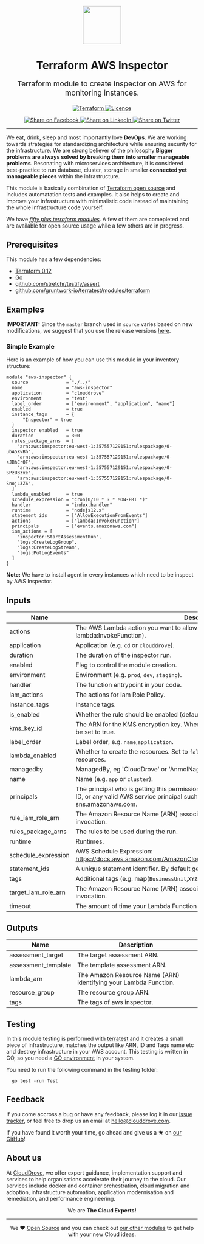 <!-- This file was automatically generated by the `geine`. Make all changes to `README.yaml` and run `make readme` to rebuild this file. -->

<p align="center"> <img src="https://user-images.githubusercontent.com/50652676/62349836-882fef80-b51e-11e9-99e3-7b974309c7e3.png" width="100" height="100"></p>


<h1 align="center">
    Terraform AWS Inspector
</h1>

<p align="center" style="font-size: 1.2rem;">
    Terraform module to create Inspector on AWS for monitoring instances.
     </p>

<p align="center">

<a href="https://www.terraform.io">
  <img src="https://img.shields.io/badge/Terraform-v0.12-green" alt="Terraform">
</a>
<a href="LICENSE.md">
  <img src="https://img.shields.io/badge/License-MIT-blue.svg" alt="Licence">
</a>


</p>
<p align="center">

<a href='https://facebook.com/sharer/sharer.php?u=https://github.com/clouddrove/clouddrove/terraform-aws-secure-baseline/modules/inspector'>
  <img title="Share on Facebook" src="https://user-images.githubusercontent.com/50652676/62817743-4f64cb80-bb59-11e9-90c7-b057252ded50.png" />
</a>
<a href='https://www.linkedin.com/shareArticle?mini=true&title=Terraform+AWS+Inspector&url=https://github.com/clouddrove/clouddrove/terraform-aws-secure-baseline/modules/inspector'>
  <img title="Share on LinkedIn" src="https://user-images.githubusercontent.com/50652676/62817742-4e339e80-bb59-11e9-87b9-a1f68cae1049.png" />
</a>
<a href='https://twitter.com/intent/tweet/?text=Terraform+AWS+Inspector&url=https://github.com/clouddrove/clouddrove/terraform-aws-secure-baseline/modules/inspector'>
  <img title="Share on Twitter" src="https://user-images.githubusercontent.com/50652676/62817740-4c69db00-bb59-11e9-8a79-3580fbbf6d5c.png" />
</a>

</p>
<hr>


We eat, drink, sleep and most importantly love **DevOps**. We are working towards strategies for standardizing architecture while ensuring security for the infrastructure. We are strong believer of the philosophy <b>Bigger problems are always solved by breaking them into smaller manageable problems</b>. Resonating with microservices architecture, it is considered best-practice to run database, cluster, storage in smaller <b>connected yet manageable pieces</b> within the infrastructure.

This module is basically combination of [Terraform open source](https://www.terraform.io/) and includes automatation tests and examples. It also helps to create and improve your infrastructure with minimalistic code instead of maintaining the whole infrastructure code yourself.

We have [*fifty plus terraform modules*][terraform_modules]. A few of them are comepleted and are available for open source usage while a few others are in progress.




## Prerequisites

This module has a few dependencies:

- [Terraform 0.12](https://learn.hashicorp.com/terraform/getting-started/install.html)
- [Go](https://golang.org/doc/install)
- [github.com/stretchr/testify/assert](https://github.com/stretchr/testify)
- [github.com/gruntwork-io/terratest/modules/terraform](https://github.com/gruntwork-io/terratest)







## Examples


**IMPORTANT:** Since the `master` branch used in `source` varies based on new modifications, we suggest that you use the release versions [here](https://github.com/clouddrove/clouddrove/terraform-aws-secure-baseline/modules/inspector/releases).


### Simple Example
Here is an example of how you can use this module in your inventory structure:
  ```hcl
  module "aws-inspector" {
    source              = "./../"
    name                = "aws-inspector"
    application         = "clouddrove"
    environment         = "test"
    label_order         = ["environment", "application", "name"]
    enabled             = true
    instance_tags       = {
        "Inspector" = true
    }
    inspector_enabled   = true
    duration            = 300
    rules_package_arns  = [
      "arn:aws:inspector:eu-west-1:357557129151:rulespackage/0-ubA5XvBh",
      "arn:aws:inspector:eu-west-1:357557129151:rulespackage/0-sJBhCr0F",
      "arn:aws:inspector:eu-west-1:357557129151:rulespackage/0-SPzU33xe",
      "arn:aws:inspector:eu-west-1:357557129151:rulespackage/0-SnojL3Z6",
    ]
    lambda_enabled      = true
    schedule_expression = "cron(0/10 * ? * MON-FRI *)"
    handler             = "index.handler"
    runtime             = "nodejs12.x"
    statement_ids       = ["AllowExecutionFromEvents"]
    actions             = ["lambda:InvokeFunction"]
    principals          = ["events.amazonaws.com"]
    iam_actions = [
      "inspector:StartAssessmentRun",
      "logs:CreateLogGroup",
      "logs:CreateLogStream",
      "logs:PutLogEvents"
    ]
  }
  ```
**Note:** We have to install agent in every instances which need to be inspect by AWS Inspector.






## Inputs

| Name | Description | Type | Default | Required |
|------|-------------|:----:|:-----:|:-----:|
| actions | The AWS Lambda action you want to allow in this statement. (e.g. lambda:InvokeFunction). | list(string) | `<list>` | no |
| application | Application (e.g. `cd` or `clouddrove`). | string | `` | no |
| duration | The duration of the inspector run. | number | `3600` | no |
| enabled | Flag to control the module creation. | bool | `false` | no |
| environment | Environment (e.g. `prod`, `dev`, `staging`). | string | `` | no |
| handler | The function entrypoint in your code. | string | `` | no |
| iam_actions | The actions for Iam Role Policy. | list | `<list>` | no |
| instance_tags | Instance tags. | map | `<map>` | no |
| is_enabled | Whether the rule should be enabled (defaults to true). | bool | `true` | no |
| kms_key_id | The ARN for the KMS encryption key. When specifying kms_key_id, encrypted needs to be set to true. | string | `` | no |
| label_order | Label order, e.g. `name`,`application`. | list | `<list>` | no |
| lambda_enabled | Whether to create the resources. Set to `false` to prevent the module from creating any resources. | bool | `true` | no |
| managedby | ManagedBy, eg 'CloudDrove' or 'AnmolNagpal'. | string | `anmol@clouddrove.com` | no |
| name | Name  (e.g. `app` or `cluster`). | string | `` | no |
| principals | The principal who is getting this permission. e.g. s3.amazonaws.com, an AWS account ID, or any valid AWS service principal such as events.amazonaws.com or sns.amazonaws.com. | list(string) | `<list>` | no |
| rule_iam_role_arn | The Amazon Resource Name (ARN) associated with the role that is used for target invocation. | string | `` | no |
| rules_package_arns | The rules to be used during the run. | list(string) | `<list>` | no |
| runtime | Runtimes. | string | `` | no |
| schedule_expression | AWS Schedule Expression: https://docs.aws.amazon.com/AmazonCloudWatch/latest/events/ScheduledEvents.html | string | `cron(0 14 ? * THU *)` | no |
| statement_ids | A unique statement identifier. By default generated by Terraform. | list(string) | `<list>` | no |
| tags | Additional tags (e.g. map(`BusinessUnit`,`XYZ`). | map | `<map>` | no |
| target_iam_role_arn | The Amazon Resource Name (ARN) associated with the role that is used for target invocation. | string | `` | no |
| timeout | The amount of time your Lambda Function has to run in seconds. Defaults to 3. | number | `120` | no |

## Outputs

| Name | Description |
|------|-------------|
| assessment_target | The target assessment ARN. |
| assessment_template | The template assessment ARN. |
| lambda_arn | The Amazon Resource Name (ARN) identifying your Lambda Function. |
| resource_group | The resource group ARN. |
| tags | The tags of aws inspector. |




## Testing
In this module testing is performed with [terratest](https://github.com/gruntwork-io/terratest) and it creates a small piece of infrastructure, matches the output like ARN, ID and Tags name etc and destroy infrastructure in your AWS account. This testing is written in GO, so you need a [GO environment](https://golang.org/doc/install) in your system.

You need to run the following command in the testing folder:
```hcl
  go test -run Test
```



## Feedback
If you come accross a bug or have any feedback, please log it in our [issue tracker](https://github.com/clouddrove/clouddrove/terraform-aws-secure-baseline/modules/inspector/issues), or feel free to drop us an email at [hello@clouddrove.com](mailto:hello@clouddrove.com).

If you have found it worth your time, go ahead and give us a ★ on [our GitHub](https://github.com/clouddrove/clouddrove/terraform-aws-secure-baseline/modules/inspector)!

## About us

At [CloudDrove][website], we offer expert guidance, implementation support and services to help organisations accelerate their journey to the cloud. Our services include docker and container orchestration, cloud migration and adoption, infrastructure automation, application modernisation and remediation, and performance engineering.

<p align="center">We are <b> The Cloud Experts!</b></p>
<hr />
<p align="center">We ❤️  <a href="https://github.com/clouddrove">Open Source</a> and you can check out <a href="https://github.com/clouddrove">our other modules</a> to get help with your new Cloud ideas.</p>

  [website]: https://clouddrove.com
  [github]: https://github.com/clouddrove
  [linkedin]: https://cpco.io/linkedin
  [twitter]: https://twitter.com/clouddrove/
  [email]: https://clouddrove.com/contact-us.html
  [terraform_modules]: https://github.com/clouddrove?utf8=%E2%9C%93&q=terraform-&type=&language=
